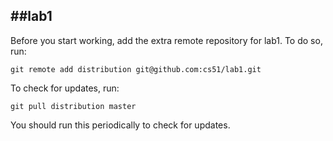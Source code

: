 
##lab1
-----
Before you start working, add the extra remote repository for lab1. To do so, run:

`git remote add distribution git@github.com:cs51/lab1.git`

To check for updates, run:

`git pull distribution master`

You should run this periodically to check for updates.